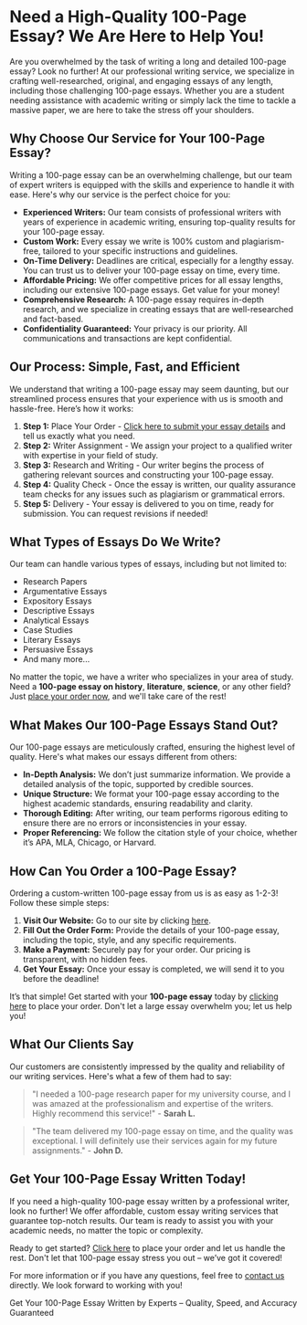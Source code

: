 <h1>Need a High-Quality 100-Page Essay? We Are Here to Help You!</h1>

<p>Are you overwhelmed by the task of writing a long and detailed 100-page essay? Look no further! At our professional writing service, we specialize in crafting well-researched, original, and engaging essays of any length, including those challenging 100-page essays. Whether you are a student needing assistance with academic writing or simply lack the time to tackle a massive paper, we are here to take the stress off your shoulders.</p>

<h2>Why Choose Our Service for Your 100-Page Essay?</h2>

<p>Writing a 100-page essay can be an overwhelming challenge, but our team of expert writers is equipped with the skills and experience to handle it with ease. Here's why our service is the perfect choice for you:</p>

<ul>
  <li><strong>Experienced Writers:</strong> Our team consists of professional writers with years of experience in academic writing, ensuring top-quality results for your 100-page essay.</li>
  <li><strong>Custom Work:</strong> Every essay we write is 100% custom and plagiarism-free, tailored to your specific instructions and guidelines.</li>
  <li><strong>On-Time Delivery:</strong> Deadlines are critical, especially for a lengthy essay. You can trust us to deliver your 100-page essay on time, every time.</li>
  <li><strong>Affordable Pricing:</strong> We offer competitive prices for all essay lengths, including our extensive 100-page essays. Get value for your money!</li>
  <li><strong>Comprehensive Research:</strong> A 100-page essay requires in-depth research, and we specialize in creating essays that are well-researched and fact-based.</li>
  <li><strong>Confidentiality Guaranteed:</strong> Your privacy is our priority. All communications and transactions are kept confidential.</li>
</ul>

<h2>Our Process: Simple, Fast, and Efficient</h2>

<p>We understand that writing a 100-page essay may seem daunting, but our streamlined process ensures that your experience with us is smooth and hassle-free. Here’s how it works:</p>

<ol>
  <li><strong>Step 1:</strong> Place Your Order - <a href="https://tinyurl.com/topessay?keyword=100+page+essay">Click here to submit your essay details</a> and tell us exactly what you need.</li>
  <li><strong>Step 2:</strong> Writer Assignment - We assign your project to a qualified writer with expertise in your field of study.</li>
  <li><strong>Step 3:</strong> Research and Writing - Our writer begins the process of gathering relevant sources and constructing your 100-page essay.</li>
  <li><strong>Step 4:</strong> Quality Check - Once the essay is written, our quality assurance team checks for any issues such as plagiarism or grammatical errors.</li>
  <li><strong>Step 5:</strong> Delivery - Your essay is delivered to you on time, ready for submission. You can request revisions if needed!</li>
</ol>

<h2>What Types of Essays Do We Write?</h2>

<p>Our team can handle various types of essays, including but not limited to:</p>

<ul>
  <li>Research Papers</li>
  <li>Argumentative Essays</li>
  <li>Expository Essays</li>
  <li>Descriptive Essays</li>
  <li>Analytical Essays</li>
  <li>Case Studies</li>
  <li>Literary Essays</li>
  <li>Persuasive Essays</li>
  <li>And many more...</li>
</ul>

<p>No matter the topic, we have a writer who specializes in your area of study. Need a <strong>100-page essay on history</strong>, <strong>literature</strong>, <strong>science</strong>, or any other field? Just <a href="https://tinyurl.com/topessay?keyword=100+page+essay">place your order now</a>, and we'll take care of the rest!</p>

<h2>What Makes Our 100-Page Essays Stand Out?</h2>

<p>Our 100-page essays are meticulously crafted, ensuring the highest level of quality. Here's what makes our essays different from others:</p>

<ul>
  <li><strong>In-Depth Analysis:</strong> We don’t just summarize information. We provide a detailed analysis of the topic, supported by credible sources.</li>
  <li><strong>Unique Structure:</strong> We format your 100-page essay according to the highest academic standards, ensuring readability and clarity.</li>
  <li><strong>Thorough Editing:</strong> After writing, our team performs rigorous editing to ensure there are no errors or inconsistencies in your essay.</li>
  <li><strong>Proper Referencing:</strong> We follow the citation style of your choice, whether it’s APA, MLA, Chicago, or Harvard.</li>
</ul>

<h2>How Can You Order a 100-Page Essay?</h2>

<p>Ordering a custom-written 100-page essay from us is as easy as 1-2-3! Follow these simple steps:</p>

<ol>
  <li><strong>Visit Our Website:</strong> Go to our site by clicking <a href="https://tinyurl.com/topessay?keyword=100+page+essay">here</a>.</li>
  <li><strong>Fill Out the Order Form:</strong> Provide the details of your 100-page essay, including the topic, style, and any specific requirements.</li>
  <li><strong>Make a Payment:</strong> Securely pay for your order. Our pricing is transparent, with no hidden fees.</li>
  <li><strong>Get Your Essay:</strong> Once your essay is completed, we will send it to you before the deadline!</li>
</ol>

<p>It’s that simple! Get started with your <strong>100-page essay</strong> today by <a href="https://tinyurl.com/topessay?keyword=100+page+essay">clicking here</a> to place your order. Don't let a large essay overwhelm you; let us help you!</p>

<h2>What Our Clients Say</h2>

<p>Our customers are consistently impressed by the quality and reliability of our writing services. Here's what a few of them had to say:</p>

<blockquote>
  "I needed a 100-page research paper for my university course, and I was amazed at the professionalism and expertise of the writers. Highly recommend this service!" - <strong>Sarah L.</strong>
</blockquote>

<blockquote>
  "The team delivered my 100-page essay on time, and the quality was exceptional. I will definitely use their services again for my future assignments." - <strong>John D.</strong>
</blockquote>

<h2>Get Your 100-Page Essay Written Today!</h2>

<p>If you need a high-quality 100-page essay written by a professional writer, look no further! We offer affordable, custom essay writing services that guarantee top-notch results. Our team is ready to assist you with your academic needs, no matter the topic or complexity.</p>

<p>Ready to get started? <a href="https://tinyurl.com/topessay?keyword=100+page+essay">Click here</a> to place your order and let us handle the rest. Don't let that 100-page essay stress you out – we’ve got it covered!</p>

<p>For more information or if you have any questions, feel free to <a href="https://tinyurl.com/topessay?keyword=100+page+essay">contact us</a> directly. We look forward to working with you!</p>
Get Your 100-Page Essay Written by Experts – Quality, Speed, and Accuracy Guaranteed
